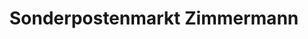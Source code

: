 ---
title: "Sonderpostenmarkt Zimmermann"
url: /wiesmoor/sonderpostenmarkt-zimmermann/
shop: Warenhaus
---